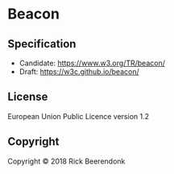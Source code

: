 # Beacon

## Specification

* Candidate: https://www.w3.org/TR/beacon/
* Draft: https://w3c.github.io/beacon/

## License

European Union Public Licence version 1.2

## Copyright

Copyright © 2018 Rick Beerendonk